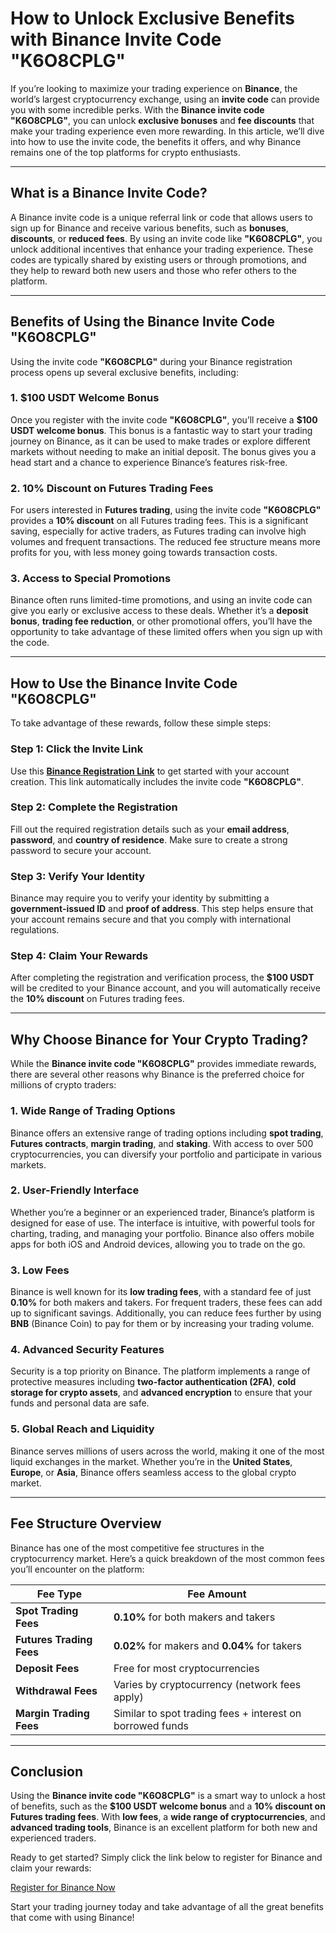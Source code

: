 # How to Unlock Exclusive Benefits with Binance Invite Code "K6O8CPLG"

If you’re looking to maximize your trading experience on **Binance**, the world’s largest cryptocurrency exchange, using an **invite code** can provide you with some incredible perks. With the **Binance invite code "K6O8CPLG"**, you can unlock **exclusive bonuses** and **fee discounts** that make your trading experience even more rewarding. In this article, we’ll dive into how to use the invite code, the benefits it offers, and why Binance remains one of the top platforms for crypto enthusiasts.

---

## What is a Binance Invite Code?

A Binance invite code is a unique referral link or code that allows users to sign up for Binance and receive various benefits, such as **bonuses**, **discounts**, or **reduced fees**. By using an invite code like **"K6O8CPLG"**, you unlock additional incentives that enhance your trading experience. These codes are typically shared by existing users or through promotions, and they help to reward both new users and those who refer others to the platform.

---

## Benefits of Using the Binance Invite Code "K6O8CPLG"

Using the invite code **"K6O8CPLG"** during your Binance registration process opens up several exclusive benefits, including:

### 1. **$100 USDT Welcome Bonus**
Once you register with the invite code **"K6O8CPLG"**, you’ll receive a **$100 USDT welcome bonus**. This bonus is a fantastic way to start your trading journey on Binance, as it can be used to make trades or explore different markets without needing to make an initial deposit. The bonus gives you a head start and a chance to experience Binance’s features risk-free.

### 2. **10% Discount on Futures Trading Fees**
For users interested in **Futures trading**, using the invite code **"K6O8CPLG"** provides a **10% discount** on all Futures trading fees. This is a significant saving, especially for active traders, as Futures trading can involve high volumes and frequent transactions. The reduced fee structure means more profits for you, with less money going towards transaction costs.

### 3. **Access to Special Promotions**
Binance often runs limited-time promotions, and using an invite code can give you early or exclusive access to these deals. Whether it’s a **deposit bonus**, **trading fee reduction**, or other promotional offers, you’ll have the opportunity to take advantage of these limited offers when you sign up with the code.

---

## How to Use the Binance Invite Code "K6O8CPLG"

To take advantage of these rewards, follow these simple steps:

### Step 1: Click the Invite Link
Use this [**Binance Registration Link**](https://www.binance.com/join?ref=K6O8CPLG) to get started with your account creation. This link automatically includes the invite code **"K6O8CPLG"**.

### Step 2: Complete the Registration
Fill out the required registration details such as your **email address**, **password**, and **country of residence**. Make sure to create a strong password to secure your account.

### Step 3: Verify Your Identity
Binance may require you to verify your identity by submitting a **government-issued ID** and **proof of address**. This step helps ensure that your account remains secure and that you comply with international regulations.

### Step 4: Claim Your Rewards
After completing the registration and verification process, the **$100 USDT** will be credited to your Binance account, and you will automatically receive the **10% discount** on Futures trading fees.

---

## Why Choose Binance for Your Crypto Trading?

While the **Binance invite code "K6O8CPLG"** provides immediate rewards, there are several other reasons why Binance is the preferred choice for millions of crypto traders:

### 1. **Wide Range of Trading Options**
Binance offers an extensive range of trading options including **spot trading**, **Futures contracts**, **margin trading**, and **staking**. With access to over 500 cryptocurrencies, you can diversify your portfolio and participate in various markets.

### 2. **User-Friendly Interface**
Whether you’re a beginner or an experienced trader, Binance’s platform is designed for ease of use. The interface is intuitive, with powerful tools for charting, trading, and managing your portfolio. Binance also offers mobile apps for both iOS and Android devices, allowing you to trade on the go.

### 3. **Low Fees**
Binance is well known for its **low trading fees**, with a standard fee of just **0.10%** for both makers and takers. For frequent traders, these fees can add up to significant savings. Additionally, you can reduce fees further by using **BNB** (Binance Coin) to pay for them or by increasing your trading volume.

### 4. **Advanced Security Features**
Security is a top priority on Binance. The platform implements a range of protective measures including **two-factor authentication (2FA)**, **cold storage for crypto assets**, and **advanced encryption** to ensure that your funds and personal data are safe.

### 5. **Global Reach and Liquidity**
Binance serves millions of users across the world, making it one of the most liquid exchanges in the market. Whether you’re in the **United States**, **Europe**, or **Asia**, Binance offers seamless access to the global crypto market.

---

## Fee Structure Overview

Binance has one of the most competitive fee structures in the cryptocurrency market. Here’s a quick breakdown of the most common fees you’ll encounter on the platform:

| **Fee Type**               | **Fee Amount**                                |
|----------------------------|-----------------------------------------------|
| **Spot Trading Fees**       | **0.10%** for both makers and takers         |
| **Futures Trading Fees**    | **0.02%** for makers and **0.04%** for takers |
| **Deposit Fees**            | Free for most cryptocurrencies               |
| **Withdrawal Fees**         | Varies by cryptocurrency (network fees apply)|
| **Margin Trading Fees**     | Similar to spot trading fees + interest on borrowed funds |

---

## Conclusion

Using the **Binance invite code "K6O8CPLG"** is a smart way to unlock a host of benefits, such as the **$100 USDT welcome bonus** and a **10% discount on Futures trading fees**. With **low fees**, a **wide range of cryptocurrencies**, and **advanced trading tools**, Binance is an excellent platform for both new and experienced traders.

Ready to get started? Simply click the link below to register for Binance and claim your rewards:

[Register for Binance Now](https://www.binance.com/join?ref=K6O8CPLG)

Start your trading journey today and take advantage of all the great benefits that come with using Binance!
